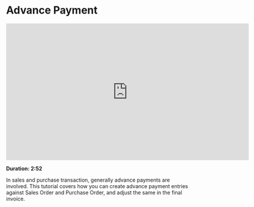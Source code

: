 # Advance Payment

<iframe width="660" height="371" src="https://www.youtube.com/embed/J46-6qtyZ9U" frameborder="0" allowfullscreen></iframe>

**Duration: 2:52**

In sales and purchase transaction, generally advance payments are involved. This tutorial covers how you can create advance payment entries against Sales Order and Purchase Order, and adjust the same in the final invoice.
